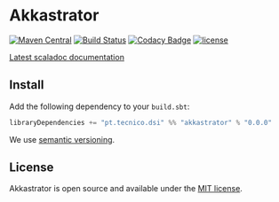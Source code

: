 # Akkastrator
[![Maven Central](https://maven-badges.herokuapp.com/maven-central/pt.tecnico.dsi/akkastrator_2.11/badge.svg)](https://maven-badges.herokuapp.com/maven-central/pt.tecnico.dsi/akkastrator_2.11)
[![Build Status](https://travis-ci.org/ist-dsi/akkastrator.svg?branch=master)](https://travis-ci.org/ist-dsi/akkastrator)
[![Codacy Badge](https://api.codacy.com/project/badge/grade/75210854e9b945df97a8408e4975a067)](https://www.codacy.com/app/Whatever/akkastrator)
[![license](http://img.shields.io/:license-MIT-blue.svg)](LICENSE)





[Latest scaladoc documentation](http://ist-dsi.github.io/akkastrator/latest/api/)

## Install
Add the following dependency to your `build.sbt`:
```sbt
libraryDependencies += "pt.tecnico.dsi" %% "akkastrator" % "0.0.0"
```
We use [semantic versioning](http://semver.org).



## License
Akkastrator is open source and available under the [MIT license](LICENSE).